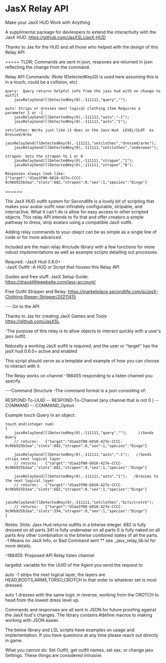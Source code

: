 
# JasX Relay API
Make your JasX HUD Work with Anything

A supplimental package for devleopers to extend the interactivity with the JasX HUD. https://github.com/JasXSL/JasX-HUD

Thanks to Jas for the HUD and all those who helped with the design of this Relay API

=====
TLDR; Commands are sent in json, respones are returned in json reflecting the change from the command. 

Relay API Commands: (Note llDetectedKey(0) is used here assuming this is in a touch, could be a collision, etc)
```
query:  Query returns helpful info from the jasx hud with no change to outfit
    jasxRelaySend(llDetectedKey(0),-111111,"query",""); 

auto: Strips or dresses next logical clothing item Requires a parameter 1 or -1
    jasxRelaySend(llDetectedKey(0),-111111,"auto","-1");
    jasxRelaySend(llDetectedKey(0),-111111,"auto","1");

setclothes: Works just like it does in the Jasx Hud  LEVEL/SLOT  ex Dressed/Arms
    jasxRelaySend(llDetectedKey(0),-111111,"setclothes","dressed/arms");
    jasxRelaySend(llDetectedKey(0),-111111,"setclothes","underwear"); 
    
strapon: Sets the strapon to 1 or 0
    jasxRelaySend(llDetectedKey(0),-111111,"strapon","1");
    jasxRelaySend(llDetectedKey(0),-111111,"strapon","0");

Responses always look like:
{"target":"d1aa3f00-b010-427e-CCCC-9c96b925b3aa","slots":682,"strapon":0,"sex":1,"species":"Dingo"}
```
====== 

The JasX HUD outfit system for Secondlife is a lovely bit of scripting that makes your avatar outfit near infinately configurable, stripable, and interractive. What it can't do is allow for easy access to other scripted objects. This relay API intends to fix that and offer creators a simple pathway to dress, strip avatars using a compatible JasX outfit.

Adding relay commands to your obejct can be as simple as a single line of code or for more advanced.

Included are the main relay #include library with a few functions for more robust implementations as well as example scripts detailing out processes.

Requred: 
-JasX Hud 0.6.0+  
-JasX Outfit
-A HUD or Script that houses this Relay API

Guides and free stuff:
JasX Setup Guide: https://drauslittlewebsite.com/jasx-account/

Free Outfit Stripper and Relay: https://marketplace.secondlife.com/p/JasX-Clothing-Ripper-Stripper/20211415

--- On to the API

Thanks to Jas for creating JasX Games and Tools
https://github.com/JasXSL

-The purpose of this relay is to allow objects to interact quickly with a user's jasx outfit.

Naturally a working JasX outfit is required, and the user or "target" has the jasX hud 0.6.0+
active and enabled

This script should serve as a template and example of how you can choose to interact with it.

The Relay works on channel -188455 responding to a listen channel you specify.

---Command Structure 
-The command format is a json consisting of:

RESPOND-To-UUID --  RESPOND-To-Channel (any channel that is not 0 ) -- COMMAND -- COMMAND_Option

Example touch Query in an object:
```
touch_end(integer num)
{
    jasxRelaySend(llDetectedKey(0),-111111,"query","");     //Sends Query
    // returns:   {"target":"d1aa3f00-b010-427e-CCCC-9c96b925b3aa","slots":682,"strapon":0,"sex":1,"species":"Dingo"}
        
    jasxRelaySend(llDetectedKey(0),-111111,"auto","-1");   //Sends strips next logical layer
    // returns:   {"target":"d1aa3f00-b010-427e-CCCC-9c96b925b3aa","slots":681,"strapon":0,"sex":1,"species":"Dingo"}

    jasxRelaySend(llDetectedKey(0),-111111,"auto","1");   /Dresses to the next logical layer
    // returns:   {"target":"d1aa3f00-b010-427e-CCCC-9c96b925b3aa","slots":682,"strapon":0,"sex":1,"species":"Dingo"}

    jasxRelaySend(llDetectedKey(0),-111111,"setclothes","bits/crotch");
    // returns:   {"target":"d1aa3f00-b010-427e-CCCC-9c96b925b3aa","slots":554,"strapon":0,"sex":1,"species":"Dingo"}
}
```
Notes:
Slots: Jasx Hud returns outfits in a bitwise integer.
    682 is fully dressed on all parts
    341 is fully underwear on all parts
    0 is fully naked on all parts
        Any other combination is the bitwise combined states of all the parts.
    -1 Means no JasX Info, or Bad Command sent 
    ** see _jasx_relay_lib.lsl for more details.

-188455: Proposed API Relay listen channel

targetId: variable for the UUID of the Agent you send the request to

auto -1 strips the next logical layer, the layers are HEAD,BOOTS,ARMS,TORSO,CROTCH in that order to whatever set is most dressed.

auto 1 dresses with the same logic in reverse, working from the CROTCH to head from the lowest dress level up.

Commands and responses are all sent in JSON for future proofing against the JasX hud's changes. The library contains #define macros to making working with JSON easier. 

The below library and LSL scripts have examples on usage and implementation. If you have questions at any time please reach out directly in game.

What you cannot do: Set Outfit, get outfit names, set sex, or change jasx Settings.
These things are considered intrusive.



